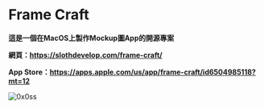 # Frame Craft

**這是一個在MacOS上製作Mockup圖App的開源專案**

**網頁：https://slothdevelop.com/frame-craft/**

**App Store：https://apps.apple.com/us/app/frame-craft/id6504985118?mt=12**

![0x0ss](https://github.com/andyuan997/Frame-Craft-MacOS-App/assets/70089237/bd764047-7bd7-4443-884f-de084127989c)
